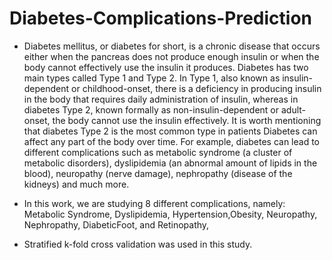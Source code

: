 # Diabetes-Complications-Prediction
- Diabetes mellitus, or diabetes for short, is a chronic disease that occurs either when the pancreas does not produce enough insulin or when the body cannot effectively use the insulin it produces.
Diabetes has two main types called Type 1 and Type 2. In Type 1, also known as insulin-dependent or childhood-onset, there is a deficiency in producing insulin in the body that requires daily administration of insulin, whereas in diabetes Type 2, known formally as non-insulin-dependent or adult-onset, the body cannot use the insulin effectively. It is worth mentioning that diabetes Type 2 is the most common type in patients
Diabetes can affect any part of the body over time. For example, diabetes can lead to different complications such as metabolic syndrome (a cluster of metabolic disorders), dyslipidemia (an abnormal amount of lipids in the blood), neuropathy (nerve damage), nephropathy (disease of the kidneys) and much more. 

- In this work, we are studying 8 different complications, namely: Metabolic Syndrome, Dyslipidemia, Hypertension,Obesity, Neuropathy, Nephropathy, DiabeticFoot, and Retinopathy,

- Stratified k-fold cross validation was used in this study. 


